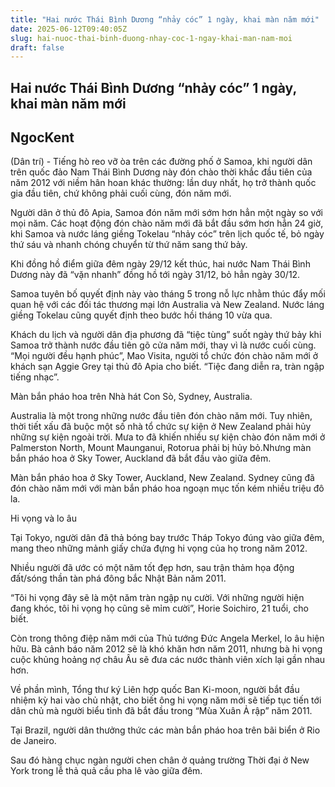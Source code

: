 ```yaml
---
title: "Hai nước Thái Bình Dương “nhảy cóc” 1 ngày, khai màn năm mới"
date: 2025-06-12T09:40:05Z
slug: hai-nuoc-thai-binh-duong-nhay-coc-1-ngay-khai-man-nam-moi
draft: false
---
```


## Hai nước Thái Bình Dương “nhảy cóc” 1 ngày, khai màn năm mới

## NgocKent

(Dân trí) - Tiếng hò reo vỡ òa trên các đường phố ở Samoa, khi người dân trên quốc đảo Nam Thái Bình Dương này đón chào thời khắc đầu tiên của năm 2012 với niềm hân hoan khác thường: lần duy nhất, họ trở thành quốc gia đầu tiên, chứ không phải cuối cùng, đón năm mới.


Người dân ở thủ đô Apia, Samoa đón năm mới sớm hơn hẳn một ngày so với mọi năm.
 ​Các hoạt động đón chào năm mới đã bắt đầu sớm hơn hẳn 24 giờ, khi Samoa và nước láng giềng Tokelau “nhảy cóc” trên lịch quốc tế, bỏ ngày thứ sáu và nhanh chóng chuyển từ thứ năm sang thứ bảy.
 
Khi đồng hồ điểm giữa đêm ngày 29/12 kết thúc, hai nước Nam Thái Bình Dương này đã “vặn nhanh” đồng hồ tới ngày 31/12, bỏ hẳn ngày 30/12.
 

Samoa tuyên bố quyết định này vào tháng 5 trong nỗ lực nhằm thúc đẩy mối quan hệ với các đối tác thương mại lớn Australia và New Zealand. Nước láng giềng Tokelau cũng quyết định theo bước hồi tháng 10 vừa qua.
 


​Khách du lịch và người dân địa phương đã “tiệc tùng” suốt ngày thứ bảy khi Samoa trở thành nước đầu tiên gõ cửa năm mới, thay vì là nước cuối cùng.
“Mọi người đều hạnh phúc”, Mao Visita, người tổ chức đón chào năm mới ở khách sạn Aggie Grey tại thủ đô Apia cho biết. “Tiệc đang diễn ra, tràn ngập tiếng nhạc”.
 
Màn bắn pháo hoa trên Nhà hát Con Sò, Sydney, Australia.


Australia là một trong những nước đầu tiên đón chào năm mới.
 ​Tuy nhiên, thời tiết xấu đã buộc một số nhà tổ chức sự kiện ở New Zealand phải hủy những sự kiện ngoài trời. Mưa to đã khiến nhiều sự kiện chào đón năm mới ở Palmerston North, Mount Maunganui, Rotorua phải bị hủy bỏ.Nhưng màn bắn pháo hoa ở Sky Tower, Auckland đã bắt đầu vào giữa đêm.
 

Màn bắn pháo hoa ở Sky Tower, Auckland, New Zealand.
 ​Sydney cũng đã đón chào năm mới với màn bắn pháo hoa ngoạn mục tốn kém nhiều triệu đô la.
 
Hi vọng và lo âu
 
Tại Tokyo, người dân đã thả bóng bay trước Tháp Tokyo đúng vào giữa đêm, mang theo những mảnh giấy chứa đựng hi vọng của họ trong năm 2012.
 
Nhiều người đã ước có một năm tốt đẹp hơn, sau trận thảm họa động đất/sóng thần tàn phá đông bắc Nhật Bản năm 2011.
 
“Tôi hi vọng đây sẽ là một năm tràn ngập nụ cười. Với những người hiện đang khóc, tôi hi vọng họ cũng sẽ mỉm cười”, Horie Soichiro, 21 tuổi, cho biết.
 
Còn trong thông điệp năm mới của Thủ tướng Đức Angela Merkel, lo âu hiện hữu. Bà cảnh báo năm 2012 sẽ là khó khăn hơn năm 2011, nhưng bà hi vọng cuộc khủng hoảng nợ châu Âu sẽ đưa các nước thành viên xích lại gần nhau hơn.
 
Về phần mình, Tổng thư ký Liên hợp quốc Ban Ki-moon, người bắt đầu nhiệm kỳ hai vào chủ nhật, cho biết ông hi vọng năm mới sẽ tiếp tục tiến tới dân chủ mà người biểu tình đã bắt đầu trong “Mùa Xuân Ả rập” năm 2011.
 
Tại Brazil, người dân thưởng thức các màn bắn pháo hoa trên bãi biển ở Rio de Janeiro.
 
Sau đó hàng chục ngàn người chen chân ở quảng trường Thời đại ở New York trong lễ thả quả cầu pha lê vào giữa đêm.